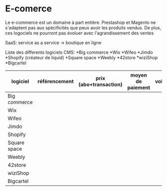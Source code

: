 # E-comerce #

Le e-commerce est un domaine à part entière. 
Prestashop et Magento ne s'adaptent pas aux spécificités que peux avoir les produits vendus. De plus, ces logociels ne pourront pas 
évoluer avec l'agrandissement des ventes

SaaS: service as a service -> boutique en ligne

Liste des differents logiciels CMS:
*Big commerce
*Wix
*Wifeo
*Jimdo
*Shopify (créateur de liquid)
*Square space
*Weebly
*42store
*wiziShop
*Bigcartel

| logiciel | référencement | prix (abo+transaction) | moyen de paiement | volume | stockage | retour | assurance | mode de livraison | multilangue | mofifier les template | export du site |
|----------|---------------|------------------------|-------------------|--------|----------|--------|-----------|-------------------|-------------|-----------------------|----------------|
|Big commerce||||
|Wix||||
|Wifeo||||
|Jimdo|||
|Shopify||
|Square space||
|Weebly||
|42store||
|wiziShop||
|Bigcartel||
